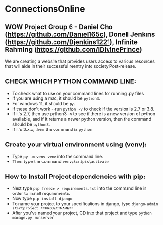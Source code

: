 # ConnectionsOnline

## WOW Project Group 6 - Daniel Cho (https://github.com/Daniel165c), Donell Jenkins (https://github.com/Djenkins1221), Infinite Rahming (https://github.com/IDivinePrince)


We are creating a website that provides users access to various resources that will aide in their successful reentry into society Post-release.

## CHECK WHICH PYTHON COMMAND LINE: 
- To check what to use on your command lines for running .py files
- If you are using a mac, it should be `python3`. 
- For windows 11, it should be `py`. 
- If these don't work --run `python -v` to check if the version is 2.7 or 3.8. 
- If it's 2.7, then use python3 -v to see if there is a new version of python available, and if it returns a newer python version, then the command should be `python3`. 
- If it's 3.x.x, then the command is `python`

## Create your virtual environment using (venv):
-  Type `py -m venv venv` into the command line.
- Then type the command `venv\Scripts\activate`

## How to Install Project dependencies with pip:
- Next type `pip freeze > requirements.txt` into the command line in order to install requirements.
- Now type `pip install django`
- To name your project to your specifications in django, type `django-admin startproject **PROJECTNAME** `
- After you've named your project, CD into that project and type `python manage.py runserver`
